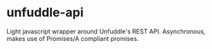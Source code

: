 unfuddle-api
============

Light javascript wrapper around Unfuddle's REST API. Asynchronous, makes use of Promises/A compliant promises.